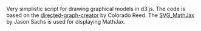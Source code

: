 Very simplistic script for drawing graphical models in d3.js. The code is based on the [directed-graph-creator](https://bl.ocks.org/cjrd/6863459) by Colorado Reed. The [SVG_MathJax](https://bitbucket.org/jason_s/svg_mathjax) by Jason Sachs is used for displaying MathJax. 
